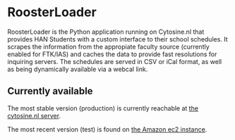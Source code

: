 RoosterLoader
=============

RoosterLoader is the Python application running on Cytosine.nl that provides HAN
Students with a custom interface to their school schedules. It scrapes the information from the appropiate faculty source (currently enabled for FTK/IAS) and caches the data to provide fast resolutions for inquiring servers. The schedules are served in CSV or iCal format, as well as being dynamically available via a webcal link.

Currently available
-------------------

The most stable version (production) is currently reachable at 
[the cytosine.nl server](http://cytosine.nl/~stephan/RoosterLoader/index.py).

The most recent version (test) is found on 
[the Amazon ec2 instance](http://54.200.134.220/RoosterLoader/index.py).
